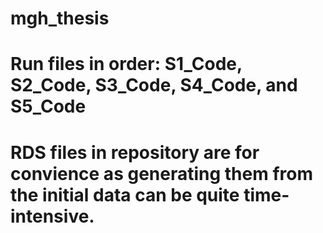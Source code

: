 # mgh_thesis

# Run files in order: S1_Code, S2_Code, S3_Code, S4_Code, and S5_Code
# RDS files in repository are for convience as generating them from the initial data can be quite time-intensive.
